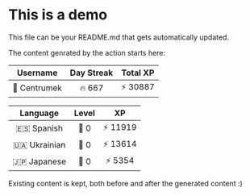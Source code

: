 # This is a demo

This file can be your README.md that gets automatically updated.

The content genrated by the action starts here:

<!--START_SECTION:duolingoStats-->
<!-- Automatically generated with https://github.com/centrumek/duolingo-readme-stats-->

| Username | Day Streak | Total XP |
|:---:|:---:|:---:|
| 👤 Centrumek | 🔥 667 | ⚡ 30887 |

| Language | Level | XP |
|:---:|:---:|:---:|
| 🇪🇸 Spanish | 👑 0 | ⚡ 11919 |
| 🇺🇦 Ukrainian | 👑 0 | ⚡ 13614 |
| 🇯🇵 Japanese | 👑 0 | ⚡ 5354 |

<!--END_SECTION:duolingoStats-->

Existing content is kept, both before and after the generated content :)